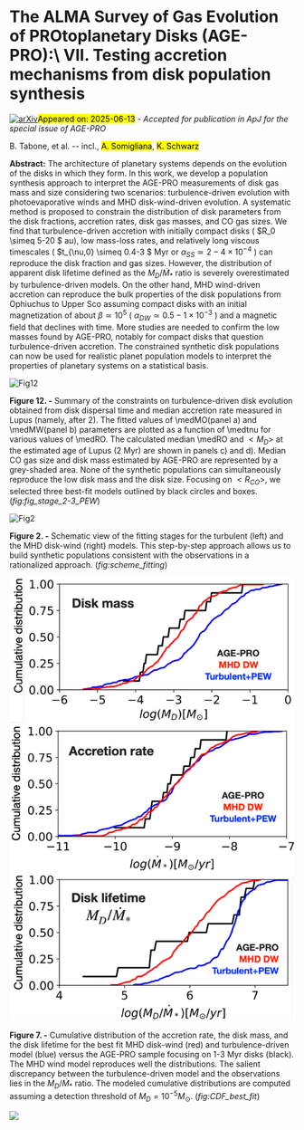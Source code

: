 <div class="macros" style="visibility:hidden;">
$\newcommand{\ensuremath}{}$
$\newcommand{\xspace}{}$
$\newcommand{\object}[1]{\texttt{#1}}$
$\newcommand{\farcs}{{.}''}$
$\newcommand{\farcm}{{.}'}$
$\newcommand{\arcsec}{''}$
$\newcommand{\arcmin}{'}$
$\newcommand{\ion}[2]{#1#2}$
$\newcommand{\textsc}[1]{\textrm{#1}}$
$\newcommand{\hl}[1]{\textrm{#1}}$
$\newcommand{\footnote}[1]{}$
$\newcommand{\vdag}{(v)^\dagger}$
$\newcommand$
$\newcommand$
$\newcommand$
$\newcommand$
$\newcommand$
$\newcommand$
$\newcommand$
$\newcommand$
$\newcommand$
$\newcommand$
$\newcommand$
$\newcommand$
$\newcommand$
$\newcommand$
$\newcommand$
$\newcommand{\BT}[1]{\textcolor{black}{#1}}$
$\newcommand{\PP}[1]{\textcolor{black}{#1}}$
$\newcommand{\BTbis}[1]{\textcolor{black}{#1}}$
$\newcommand{\revBT}[1]{\textcolor{black}{#1}}$</div>



<div id="title">

# The ALMA Survey of Gas Evolution of PROtoplanetary Disks (AGE-PRO):\ VII. Testing accretion mechanisms from disk population synthesis

</div>
<div id="comments">

[![arXiv](https://img.shields.io/badge/arXiv-2506.10742-b31b1b.svg)](https://arxiv.org/abs/2506.10742)<mark>Appeared on: 2025-06-13</mark> -  _Accepted for publication in ApJ for the special issue of AGE-PRO_

</div>
<div id="authors">

B. Tabone, et al. -- incl., <mark>A. Somigliana</mark>, <mark>K. Schwarz</mark>

</div>
<div id="abstract">

**Abstract:** The architecture of planetary systems depends on the evolution of the disks in which they form. In this work, we develop a population synthesis approach to interpret the AGE-PRO measurements of disk gas mass and size considering two scenarios: turbulence-driven evolution with photoevaporative winds and MHD disk-wind-driven evolution. A systematic method is proposed to constrain the distribution of disk parameters from the disk fractions, accretion rates, disk gas masses, and CO gas sizes. We find that turbulence-driven accretion with initially compact disks ( $R_0 \simeq 5-20 $ au), low mass-loss rates, and relatively long viscous timescales ( $t_{\nu,0} \simeq 0.4-3 $ Myr or $\alpha_{SS} \simeq 2-4 \times 10^{-4}$ ) can reproduce the disk fraction and gas sizes. However, the distribution of apparent disk lifetime defined as the $M_D/\dot{M}_*$ ratio is severely overestimated by turbulence-driven models. On the other hand, MHD wind-driven accretion can reproduce the bulk properties of the disk populations from Ophiuchus to Upper Sco assuming compact disks with an initial magnetization of about $\beta \simeq 10^5$ ( $\alpha_{DW} \simeq 0.5-1 \times 10^{-3}$ ) and a magnetic field that declines with time. More studies are needed to confirm the low masses found by AGE-PRO, notably for compact disks that question turbulence-driven accretion. The constrained synthetic disk populations can now be used for realistic planet population models to interpret the properties of planetary systems on a statistical basis.

</div>

<div id="div_fig1">

<img src="tmp_2506.10742/./fit_summary_PEW_v6_rev.png" alt="Fig12" width="100%"/>

**Figure 12. -** Summary of the constraints on turbulence-driven disk evolution obtained from disk dispersal time and median accretion rate measured in Lupus (namely, after 2).
The fitted values of \medMO(panel a) and \medMW(panel b) parameters are plotted as a function of \medtnu for various values of \medRO. The calculated median \medRO and $<M_D>$ at the estimated age of Lupus (2 Myr) are shown in panels c) and d). Median CO gas size and disk mass estimated by AGE-PRO are represented by a grey-shaded area. None of the synthetic populations can simultaneously reproduce the low disk mass and the disk size. Focusing on $<R_{CO}>$, we selected three best-fit models outlined by black circles and boxes. (*fig:fig_stage_2-3_PEW*)

</div>
<div id="div_fig2">

<img src="tmp_2506.10742/./fit_flow_chart_v3.png" alt="Fig2" width="100%"/>

**Figure 2. -** Schematic view of the fitting stages for the turbulent (left) and the MHD disk-wind (right) models. This step-by-step approach allows us to build synthetic populations consistent with the observations in a rationalized approach.
 (*fig:scheme_fitting*)

</div>
<div id="div_fig3">

<img src="tmp_2506.10742/./best_fit_CBF_v3.png" alt="Fig7" width="100%"/>

**Figure 7. -** Cumulative distribution of the accretion rate, the disk mass, and the disk lifetime for the best fit MHD disk-wind (red) and turbulence-driven model (blue) versus the AGE-PRO sample focusing on 1-3 Myr disks (black). The MHD wind model reproduces well the distributions. The salient discrepancy between the turbulence-driven model and the observations lies in the $M_D/\dot{M}_*$ ratio. The modeled cumulative distributions are computed assuming a detection threshold of $M_D= 10^{-5} M_{\odot}$. (*fig:CDF_best_fit*)

</div><div id="qrcode"><img src=https://api.qrserver.com/v1/create-qr-code/?size=100x100&data="https://arxiv.org/abs/2506.10742"></div>